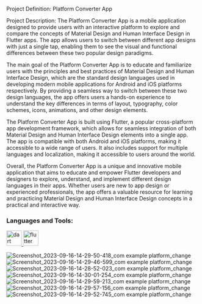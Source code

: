 Project Definition: Platform Converter App

Project Description:
The Platform Converter App is a mobile application designed to provide users with an interactive
platform to explore and compare the concepts of Material Design and Human Interface Design in
Flutter apps. The app allows users to switch between different app designs with just a single tap,
enabling them to see the visual and functional differences between these two popular design
paradigms.

The main goal of the Platform Converter App is to educate and familiarize users with the
principles and best practices of Material Design and Human Interface Design, which are the
standard design languages used in developing modern mobile applications for Android and iOS
platforms respectively. By providing a seamless way to switch between these two design
languages, the app offers users a hands-on experience to understand the key differences in terms
of layout, typography, color schemes, icons, animations, and other design elements.

The Platform Converter App is built using Flutter, a popular cross-platform app development
framework, which allows for seamless integration of both Material Design and Human Interface
Design elements into a single app. The app is compatible with both Android and iOS platforms,
making it accessible to a wide range of users. It also includes support for multiple languages and
localization, making it accessible to users around the world.

Overall, the Platform Converter App is a unique and innovative mobile application that aims to
educate and empower Flutter developers and designers to explore, understand, and implement
different design languages in their apps. Whether users are new to app design or experienced
professionals, the app offers a valuable resource for learning and practicing Material Design and
Human Interface Design concepts in a practical and interactive way.

<h3 align="left">Languages and Tools:</h3>
<p align="left"> <a href="https://dart.dev" target="_blank" rel="noreferrer"> <img src="https://www.vectorlogo.zone/logos/dartlang/dartlang-icon.svg" alt="dart" width="40" height="40"/> </a> <a href="https://flutter.dev" target="_blank" rel="noreferrer"> <img src="https://www.vectorlogo.zone/logos/flutterio/flutterio-icon.svg" alt="flutter" width="40" height="40"/> </a> </p>

![Screenshot_2023-09-16-14-29-50-418_com example platform_change](https://github.com/dharmik1361/platform_change/assets/63489702/9f78adfe-9720-45d6-89b8-cd5d5b14f408)
![Screenshot_2023-09-16-14-29-46-599_com example platform_change](https://github.com/dharmik1361/platform_change/assets/63489702/d65338fd-4f19-4d40-a017-c8454773b539)
![Screenshot_2023-09-16-14-28-52-023_com example platform_change](https://github.com/dharmik1361/platform_change/assets/63489702/f36fbc79-7556-4e7e-a219-ef75113d9145)
![Screenshot_2023-09-16-14-30-01-254_com example platform_change](https://github.com/dharmik1361/platform_change/assets/63489702/04a3203d-3c85-41d9-be92-2865d733c98d)
![Screenshot_2023-09-16-14-29-59-213_com example platform_change](https://github.com/dharmik1361/platform_change/assets/63489702/e8c0273a-e20f-4f1b-b20b-fe240c0e2f5f)
![Screenshot_2023-09-16-14-29-57-156_com example platform_change](https://github.com/dharmik1361/platform_change/assets/63489702/cf187504-ba23-4462-a25f-0443bf6075a9)
![Screenshot_2023-09-16-14-29-52-745_com example platform_change](https://github.com/dharmik1361/platform_change/assets/63489702/5fed5ff9-a6a2-48de-b92a-435252cdeae2)
